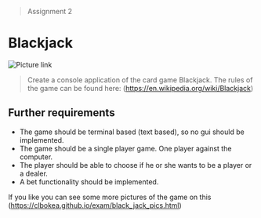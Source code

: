 > Assignment 2
# Blackjack

![Picture link](https://clbokea.github.io/exam/src/how-do-you-play-blackjack.jpg)

> Create a console application of the card game Blackjack.
The rules of the game can be found here: (https://en.wikipedia.org/wiki/Blackjack)
## Further requirements
 
* The game should be terminal based (text based), so no gui should be implemented. 
* The game should be a single player game. One player against the computer. 
* The player should be able to choose if he or she wants to be a player or a dealer. 
* A bet functionality should be implemented.  

If you like you can see some more pictures of the game on this (https://clbokea.github.io/exam/black_jack_pics.html)
